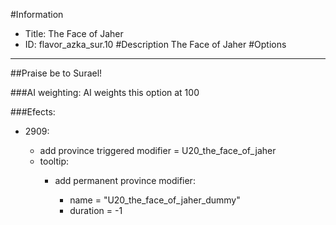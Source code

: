 #Information
 - Title: The Face of Jaher
 - ID: flavor_azka_sur.10
#Description
The Face of Jaher
#Options

___
##Praise be to Surael!

###AI weighting:
AI weights this option at 100


###Efects:<ul><li>2909:</li><ul><li>add province triggered modifier = U20_the_face_of_jaher</li><li>tooltip:</li><ul><li>add permanent province modifier:</li><ul><li>name = "U20_the_face_of_jaher_dummy"</li><li>duration = -1</li></ul></ul></ul></ul>
